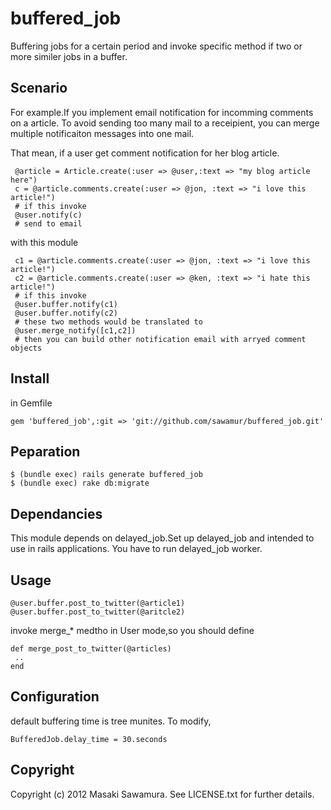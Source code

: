 # buffered_job

Buffering jobs for a certain period and invoke specific method if two or more similer jobs in 
a buffer.

## Scenario

For example.If you implement email notification for incomming comments on a article.
To avoid sending too many mail to a receipient, you can merge multiple notificaiton
messages into one mail.

That mean, if a user get comment notification for her blog article.

```
 @article = Article.create(:user => @user,:text => "my blog article here")
 c = @article.comments.create(:user => @jon, :text => "i love this article!")
 # if this invoke 
 @user.notify(c)
 # send to email
```

with this module

```
 c1 = @article.comments.create(:user => @jon, :text => "i love this article!")
 c2 = @article.comments.create(:user => @ken, :text => "i hate this article!")
 # if this invoke
 @user.buffer.notify(c1)
 @user.buffer.notify(c2)
 # these two methods would be translated to
 @user.merge_notify([c1,c2])
 # then you can build other notification email with arryed comment objects
```


## Install

in Gemfile

```
gem 'buffered_job',:git => 'git://github.com/sawamur/buffered_job.git'
```



## Peparation

```
$ (bundle exec) rails generate buffered_job
$ (bundle exec) rake db:migrate
```


## Dependancies

This module depends on delayed_job.Set up delayed_job and intended to use in rails
applications. You have to run delayed_job worker.


## Usage

```
@user.buffer.post_to_twitter(@article1)
@user.buffer.post_to_twitter(@aritcle2)
``` 
 
invoke merge_* medtho in User mode,so you should define

```
def merge_post_to_twitter(@articles)
 ..
end
```


## Configuration 

default buffering time is tree munites. To modify,

```
BufferedJob.delay_time = 30.seconds
```


## Copyright

Copyright (c) 2012 Masaki Sawamura. See LICENSE.txt for
further details.

